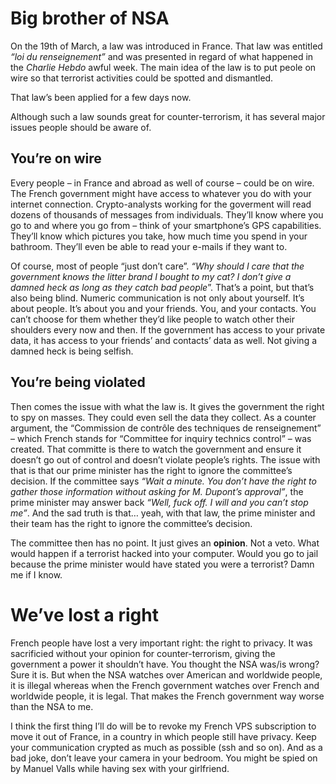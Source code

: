 # Big brother of NSA

On the 19th of March, a law was introduced in France. That law was entitled
*“loi du renseignement”* and was presented in regard of what happened in the
*Charlie Hebdo* awful week. The main idea of the law is to put peole on wire so
that terrorist activities could be spotted and dismantled.

That law’s been applied for a few days now.

Although such a law sounds great for counter-terrorism, it has several major
issues people should be aware of.

## You’re on wire

Every people – in France and abroad as well of course – could be on wire. The French
government might have access to whatever you do with your internet connection.
Crypto-analysts working for the goverment will read dozens of thousands of
messages from individuals. They’ll know where you go to and where you go from –
think of your smartphone’s GPS capabilities. They’ll know which pictures you
take, how much time you spend in your bathroom. They’ll even be able to read
your e-mails if they want to.

Of course, most of people “just don’t care”. *“Why should I care that the
government knows the litter brand I bought to my cat? I don’t give a damned
heck as long as they catch bad people*”. That’s a point, but that’s also being
blind. Numeric communication is not only about yourself. It’s about people.
It’s about you and your friends. You, and your contacts. You can’t choose for
them whether they’d like people to watch other their shoulders every now and
then. If the government has access to your private data, it has access to your
friends’ and contacts’ data as well. Not giving a damned heck is being selfish.

## You’re being violated

Then comes the issue with what the law is. It gives the government the right
to spy on masses. They could even sell the data they collect. As a counter
argument, the “Commission de contrôle des techniques de renseignement” – which
French stands for “Committee for inquiry technics control” – was created. That
committe is there to watch the government and ensure it doesn’t go out of
control and doesn’t violate people’s rights. The issue with that is that our
prime minister has the right to ignore the committee’s decision. If the
committee says *“Wait a minute. You don’t have the right to gather those
information without asking for M. Dupont’s approval”*, the prime minister may
answer back *“Well, fuck off. I will and you can’t stop me”*. And the sad truth
is that… yeah, with that law, the prime minister and their team has the right
to ignore the committee’s decision.

The committee then has no point. It just gives an **opinion**. Not a veto. What
would happen if a terrorist hacked into your computer. Would you go to jail
because the prime minister would have stated you were a terrorist? Damn me if I
know.

# We’ve lost a right

French people have lost a very important right: the right to privacy. It was
sacrificied without your opinion for counter-terrorism, giving the government
a power it shouldn’t have. You thought the NSA was/is wrong? Sure it is. But
when the NSA watches over American and worldwide people, it is illegal whereas
when the French government watches over French and worldwide people, it is
legal. That makes the French government way worse than the NSA to me.

I think the first thing I’ll do will be to revoke my French VPS subscription
to move it out of France, in a country in which people still have privacy. Keep
your communication crypted as much as possible (ssh and so on). And as a bad
joke, don’t leave your camera in your bedroom. You might be spied on by Manuel
Valls while having sex with your girlfriend.
